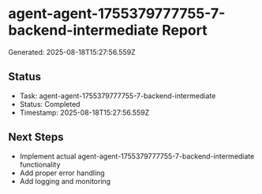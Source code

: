 # agent-agent-1755379777755-7-backend-intermediate Report

Generated: 2025-08-18T15:27:56.559Z

## Status
- Task: agent-agent-1755379777755-7-backend-intermediate
- Status: Completed
- Timestamp: 2025-08-18T15:27:56.559Z

## Next Steps
- Implement actual agent-agent-1755379777755-7-backend-intermediate functionality
- Add proper error handling
- Add logging and monitoring
